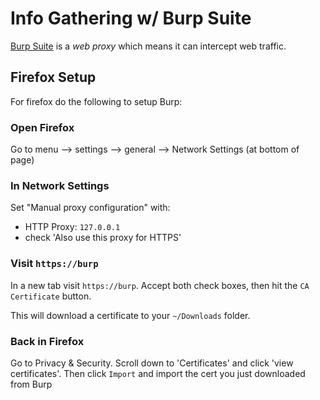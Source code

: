# Info Gathering w/ Burp Suite
[Burp Suite](/cybersecurity/tools/delivery/burp-suite.md) is a *web proxy* which means it can intercept web traffic.
## Firefox Setup
For firefox do the following to setup Burp:
### Open Firefox
Go to menu --> settings --> general --> Network Settings (at bottom of page)
### In Network Settings
Set "Manual proxy configuration" with:
- HTTP Proxy: `127.0.0.1`
- check 'Also use this proxy for HTTPS'
### Visit `https://burp`
In a new tab visit `https://burp`. Accept both  check boxes, then hit the `CA Certificate` button.

This will download a certificate to your `~/Downloads` folder.
### Back in Firefox
Go to Privacy & Security. Scroll down to 'Certificates' and click 'view certificates'. Then click `Import` and import the cert you just downloaded from Burp
